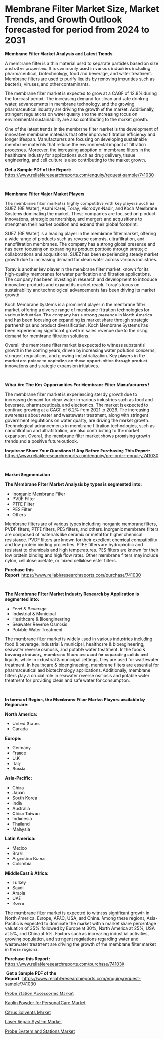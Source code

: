 <p><h1>Membrane Filter Market Size, Market Trends, and Growth Outlook forecasted for period from 2024 to 2031</h1></p><p><strong>Membrane Filter Market Analysis and Latest Trends</strong></p>
<p><p>A membrane filter is a thin material used to separate particles based on size and other properties. It is commonly used in various industries including pharmaceutical, biotechnology, food and beverage, and water treatment. Membrane filters are used to purify liquids by removing impurities such as bacteria, viruses, and other contaminants.</p><p>The membrane filter market is expected to grow at a CAGR of 12.8% during the forecast period. The increasing demand for clean and safe drinking water, advancements in membrane technology, and the growing pharmaceutical industry are driving the growth of the market. Additionally, stringent regulations on water quality and the increasing focus on environmental sustainability are also contributing to the market growth.</p><p>One of the latest trends in the membrane filter market is the development of innovative membrane materials that offer improved filtration efficiency and longer lifespan. Manufacturers are focusing on developing sustainable membrane materials that reduce the environmental impact of filtration processes. Moreover, the increasing adoption of membrane filters in the healthcare industry for applications such as drug delivery, tissue engineering, and cell culture is also contributing to the market growth.</p></p>
<p><strong>Get a Sample PDF of the Report:&nbsp;</strong> <a href="https://www.reliableresearchreports.com/enquiry/request-sample/741030">https://www.reliableresearchreports.com/enquiry/request-sample/741030</a></p>
<p>&nbsp;</p>
<p><strong>Membrane Filter Major Market Players</strong></p>
<p><p>The membrane filter market is highly competitive with key players such as SUEZ (GE Water), Asahi Kasei, Toray, Microdyn-Nadir, and Koch Membrane Systems dominating the market. These companies are focused on product innovations, strategic partnerships, and mergers and acquisitions to strengthen their market position and expand their global footprint.</p><p>SUEZ (GE Water) is a leading player in the membrane filter market, offering a wide range of products such as reverse osmosis, ultrafiltration, and nanofiltration membranes. The company has a strong global presence and has been focusing on expanding its product portfolio through strategic collaborations and acquisitions. SUEZ has been experiencing steady market growth due to increasing demand for clean water across various industries.</p><p>Toray is another key player in the membrane filter market, known for its high-quality membranes for water purification and filtration applications. The company has been investing in research and development to introduce innovative products and expand its market reach. Toray's focus on sustainability and technological advancements has been driving its market growth.</p><p>Koch Membrane Systems is a prominent player in the membrane filter market, offering a diverse range of membrane filtration technologies for various industries. The company has a strong presence in North America and has been focusing on expanding its market share through strategic partnerships and product diversification. Koch Membrane Systems has been experiencing significant growth in sales revenue due to the rising demand for membrane filtration solutions.</p><p>Overall, the membrane filter market is expected to witness substantial growth in the coming years, driven by increasing water pollution concerns, stringent regulations, and growing industrialization. Key players in the market are poised to capitalize on these opportunities through product innovations and strategic expansion initiatives.</p></p>
<p>&nbsp;</p>
<p><strong>What Are The Key Opportunities For Membrane Filter Manufacturers?</strong></p>
<p><p>The membrane filter market is experiencing steady growth due to increasing demand for clean water in various industries such as food and beverage, pharmaceuticals, and electronics. The market is expected to continue growing at a CAGR of 6.2% from 2021 to 2026. The increasing awareness about water and wastewater treatment, along with stringent government regulations on water quality, are driving the market growth. Technological advancements in membrane filtration technologies, such as nanofiltration and ultrafiltration, are also contributing to the market expansion. Overall, the membrane filter market shows promising growth trends and a positive future outlook.</p></p>
<p><strong>Inquire or Share Your Questions If Any Before Purchasing This Report:</strong> <a href="https://www.reliableresearchreports.com/enquiry/pre-order-enquiry/741030">https://www.reliableresearchreports.com/enquiry/pre-order-enquiry/741030</a></p>
<p>&nbsp;</p>
<p><strong>Market Segmentation</strong></p>
<p><strong>The Membrane Filter Market Analysis by types is segmented into:</strong></p>
<p><ul><li>Inorganic Membrane Filter</li><li>PVDF Filter</li><li>PTFE Filter</li><li>PES Filter</li><li>Others</li></ul></p>
<p><p>Membrane filters are of various types including inorganic membrane filters, PVDF filters, PTFE filters, PES filters, and others. Inorganic membrane filters are composed of materials like ceramic or metal for higher chemical resistance. PVDF filters are known for their excellent chemical compatibility and low protein binding properties. PTFE filters are hydrophobic and resistant to chemicals and high temperatures. PES filters are known for their low protein binding and high flow rates. Other membrane filters may include nylon, cellulose acetate, or mixed cellulose ester filters.</p></p>
<p><strong>Purchase this Report:&nbsp;</strong><a href="https://www.reliableresearchreports.com/purchase/741030">https://www.reliableresearchreports.com/purchase/741030</a></p>
<p>&nbsp;</p>
<p><strong>The Membrane Filter Market Industry Research by Application is segmented into:</strong></p>
<p><ul><li>Food & Beverage</li><li>Industrial & Municipal</li><li>Healthcare & Bioengineering</li><li>Seawater Reverse Osmosis</li><li>Potable Water Treatment</li></ul></p>
<p><p>The membrane filter market is widely used in various industries including food & beverage, industrial & municipal, healthcare & bioengineering, seawater reverse osmosis, and potable water treatment. In the food & beverage industry, membrane filters are used for separating solids and liquids, while in industrial & municipal settings, they are used for wastewater treatment. In healthcare & bioengineering, membrane filters are essential for pharmaceutical and biotechnology applications. Additionally, membrane filters play a crucial role in seawater reverse osmosis and potable water treatment for providing clean and safe water for consumption.</p></p>
<p>&nbsp;</p>
<p><strong>In terms of Region, the Membrane Filter Market Players available by Region are:</strong></p>
<p>
    <p> <strong> North America: </strong>
        <ul>
            <li>United States</li>
            <li>Canada</li>
        </ul>
        </p> 
    <p> <strong> Europe: </strong>
        <ul>
            <li>Germany</li>
            <li>France</li>
            <li>U.K.</li>
            <li>Italy</li>
            <li>Russia</li>
        </ul>
        </p> 
    <p> <strong> Asia-Pacific: </strong>
        <ul>
            <li>China</li>
            <li>Japan</li>
            <li>South Korea</li>
            <li>India</li>
            <li>Australia</li>
            <li>China Taiwan</li>
            <li>Indonesia</li>
            <li>Thailand</li>
            <li>Malaysia</li>
        </ul>
        </p> 
    <p> <strong> Latin America: </strong>
        <ul>
            <li>Mexico</li>
            <li>Brazil</li>
            <li>Argentina Korea</li>
            <li>Colombia</li>
        </ul>
        </p> 
    <p> <strong> Middle East & Africa: </strong>
        <ul>
            <li>Turkey</li>
            <li>Saudi</li>
            <li>Arabia</li>
            <li>UAE</li>
            <li>Korea</li>
        </ul>
    </p>
    </p>
<p><p>The membrane filter market is expected to witness significant growth in North America, Europe, APAC, USA, and China. Among these regions, Asia-Pacific is expected to dominate the market with a market share percentage valuation of 35%, followed by Europe at 30%, North America at 25%, USA at 5%, and China at 5%. Factors such as increasing industrial activities, growing population, and stringent regulations regarding water and wastewater treatment are driving the growth of the membrane filter market in these regions.</p></p>
<p><strong>Purchase this Report: </strong><a href="https://www.reliableresearchreports.com/purchase/741030">https://www.reliableresearchreports.com/purchase/741030</a></p>
<p>&nbsp;<strong>Get a Sample PDF of the Report:&nbsp;&nbsp;</strong><a href="https://www.reliableresearchreports.com/enquiry/request-sample/741030">https://www.reliableresearchreports.com/enquiry/request-sample/741030</a></p>
<p><strong></strong></p>
<p><p><a href="https://github.com/Angelnienowdseej3e45z3p8c/Market-Research-Report-List-1/blob/main/probe-station-accessories-market.md">Probe Station Accessories Market</a></p><p><a href="https://github.com/khayangel/Market-Research-Report-List-1/blob/main/kaolin-powder-for-personal-care-market.md">Kaolin Powder for Personal Care Market</a></p><p><a href="https://github.com/YashRP12/Market-Research-Report-List-3/blob/main/citrus-solvents-market.md">Citrus Solvents Market</a></p><p><a href="https://github.com/brentleyjimmiealvaradoz4l1rea/Market-Research-Report-List-1/blob/main/laser-repair-system-market.md">Laser Repair System Market</a></p><p><a href="https://github.com/eeaveuhhh/Market-Research-Report-List-1/blob/main/probe-system-and-stations-market.md">Probe System and Stations Market</a></p></p>